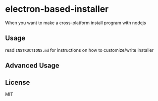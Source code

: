 # electron-based-installer

When you want to make a cross-platform install program with nodejs

## Usage

read `INSTRUCTIONS.md` for instructions on how to customize/write installer

## Advanced Usage

## License

MIT
